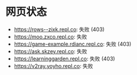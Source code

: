 # 网页状态
- https://rows--zixk.repl.co: 失败 (403)
- https://moo.zxco.repl.co: 失败
- https://game-example.rdianc.repl.co: 失败 (403)
- https://ask.skzey.repl.co: 失败
- https://learninggarden.repl.co: 失败 (403)
- https://v2ray.yoyho.repl.co: 失败
